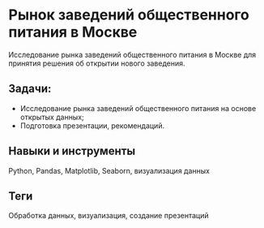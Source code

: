 # Рынок заведений общественного питания в Москве
Исследование рынка заведений общественного питания в Москве для принятия решения об открытии нового заведения.

## Задачи:
- Исследование рынка заведений общественного питания на основе открытых данных;
- Подготовка презентации, рекомендаций.

## Навыки и инструменты
Python, Pandas, Matplotlib, Seaborn, визуализация данных

## Теги
Обработка данных, визуализация, создание презентаций


